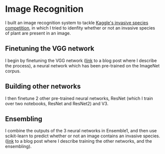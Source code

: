 # Image Recognition 

I built an image recognition system to tackle [Kaggle's invasive species competition](https://www.kaggle.com/c/invasive-species-monitoring), in which I tried to idenfity whether 
or not an invasive species of plant are present in an image. 

## Finetuning the VGG network 
I begin by finetuning the VGG network ([link](https://medium.com/@gabrieltseng/learning-about-data-science-building-an-image-classifier-3f8252952329) to a blog post where I describe the process), a neural network which has been pre-trained on the ImageNet corpus. 

## Building other networks 
I then finetune 2 other pre-trained neural networks, ResNet (which I train over two notebooks, ResNet and ResNet2) and V3. 

## Ensembling
I combine the outputs of the 3 neural networks in Ensemble1, and then use scikit-learn to predict whether or not an image contains an invasive species. ([link](https://medium.com/towards-data-science/learning-about-data-science-building-an-image-classifier-part-2-a7bcc6d5e825) to a blog post where I describe training the other networks, and the ensembling). 

